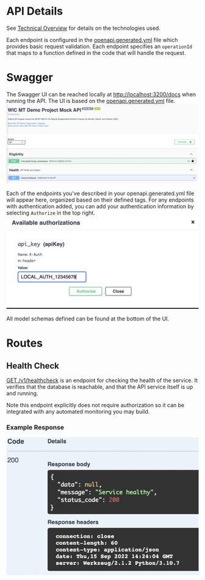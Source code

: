 # API Details

See [Technical Overview](./technical-overview.md) for details on the technologies used.

Each endpoint is configured in the [openapi.generated.yml](/app-flask/openapi.generated.yml) file which provides basic request validation. Each endpoint specifies an `operationId` that maps to a function defined in the code that will handle the request.

# Swagger

The Swagger UI  can be reached locally at [http://localhost:3200/docs](http://localhost:3200/docs) when running the API. The UI is based on the [openapi.generated.yml](/app-flask/openapi.generated.yml) file.
![Swagger UI](/docs/app-flask/images/swagger-ui.png)

Each of the endpoints you've described in your openapi.generated.yml file will appear here, organized based on their defined tags. For any endpoints with authentication added, you can add your authentication information by selecting `Authorize` in the top right.
![Swagger Auth](/docs/app-flask/images/swagger-auth.png)

All model schemas defined can be found at the bottom of the UI.

# Routes

## Health Check
[GET /v1/healthcheck](/app-flask/src/api/healthcheck.py) is an endpoint for checking the health of the service. It verifies that the database is reachable, and that the API service itself is up and running.

Note this endpoint explicitly does not require authorization so it can be integrated with any automated monitoring you may build.

### Example Response
![Example Response](/docs/app-flask/images/healthcheck-response.png)
